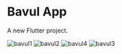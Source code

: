 # Bavul App

A new Flutter project.

![bavul1](https://user-images.githubusercontent.com/77243766/123254737-ae3a5080-d4f7-11eb-91f7-753c59c535f5.png)
![bavul2](https://user-images.githubusercontent.com/77243766/123254749-b2666e00-d4f7-11eb-848f-301a18a7a7e1.png)
![bavul4](https://user-images.githubusercontent.com/77243766/123254762-b6928b80-d4f7-11eb-9d77-dfd0fbeccc3f.png)
![bavul3](https://user-images.githubusercontent.com/77243766/123254781-bf835d00-d4f7-11eb-9bfa-0e04e55a2633.png)
